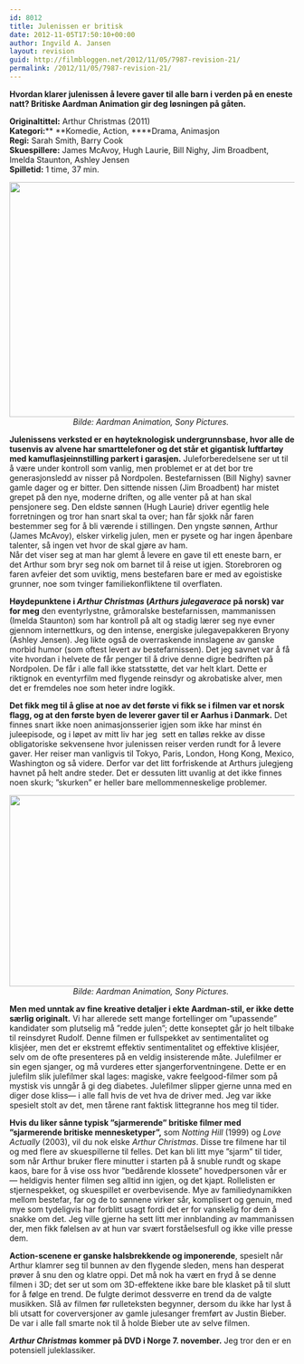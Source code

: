 ```yaml
---
id: 8012
title: Julenissen er britisk
date: 2012-11-05T17:50:10+00:00
author: Ingvild A. Jansen
layout: revision
guid: http://filmbloggen.net/2012/11/05/7987-revision-21/
permalink: /2012/11/05/7987-revision-21/
---
```

**Hvordan klarer julenissen å levere gaver til alle barn i verden på en eneste natt? Britiske Aardman Animation gir deg løsningen på gåten.**

**Originaltittel:** Arthur Christmas (2011)  
**Kategori:**** **Komedie, Action, ****Drama, Animasjon  
**Regi:** Sarah Smith, Barry Cook  
**Skuespillere:** James McAvoy, Hugh Laurie, Bill Nighy, Jim Broadbent, Imelda Staunton, Ashley Jensen  
**Spilletid:** 1 time, 37 min.

<p style="text-align: center">
  <a href="http://filmbloggen.net/?attachment_id=7990" rel="attachment wp-att-7990"><img class="aligncenter size-full wp-image-7990" src="http://filmbloggen.net/wp-content/uploads//2012/11/arthurchristmasnothingtosee.jpg" alt="" width="607" height="415" /></a><em>Bilde: Aardman Animation, Sony Pictures. </em>
</p>

**Julenissens verksted er en høyteknologisk undergrunnsbase, hvor alle de tusenvis av alvene har smarttelefoner og det står et gigantisk luftfartøy med kamuflasjeinnstilling parkert i garasjen.** Juleforberedelsene ser ut til å være under kontroll som vanlig, men problemet er at det bor tre generasjonsledd av nisser på Nordpolen. Bestefarnissen (Bill Nighy) savner gamle dager og er bitter. Den sittende nissen (Jim Broadbent) har mistet grepet på den nye, moderne driften, og alle venter på at han skal pensjonere seg. Den eldste sønnen (Hugh Laurie) driver egentlig hele forretningen og tror han snart skal ta over; han får sjokk når faren bestemmer seg for å bli værende i stillingen. Den yngste sønnen, Arthur (James McAvoy), elsker virkelig julen, men er pysete og har ingen åpenbare talenter, så ingen vet hvor de skal gjøre av ham.  
Når det viser seg at man har glemt å levere en gave til ett eneste barn, er det Arthur som bryr seg nok om barnet til å reise ut igjen. Storebroren og faren avfeier det som uviktig, mens bestefaren bare er med av egoistiske grunner, noe som tvinger familiekonfliktene til overflaten.

**Høydepunktene i _Arthur Christmas_ (_Arthurs julegaverace_ på norsk) var for meg** den eventyrlystne, gråmoralske bestefarnissen, mammanissen (Imelda Staunton) som har kontroll på alt og stadig lærer seg nye evner gjennom internettkurs, og den intense, energiske julegavepakkeren Bryony (Ashley Jensen). Jeg likte også de overraskende innslagene av ganske morbid humor (som oftest levert av bestefarnissen). Det jeg savnet var å få vite hvordan i helvete de får penger til å drive denne digre bedriften på Nordpolen. De får i alle fall ikke statsstøtte, det var helt klart. Dette er riktignok en eventyrfilm med flygende reinsdyr og akrobatiske alver, men det er fremdeles noe som heter indre logikk.

**Det fikk meg til å glise at noe av det første vi fikk se i filmen var et norsk flagg, og at den første byen de leverer gaver til er Aarhus i Danmark.** Det finnes snart ikke noen animasjonsserier igjen som ikke har minst én juleepisode, og i løpet av mitt liv har jeg  sett en talløs rekke av disse obligatoriske sekvensene hvor julenissen reiser verden rundt for å levere gaver. Her reiser man vanligvis til Tokyo, Paris, London, Hong Kong, Mexico, Washington og så videre. Derfor var det litt forfriskende at Arthurs julegjeng havnet på helt andre steder. Det er dessuten litt uvanlig at det ikke finnes noen skurk; ”skurken” er heller bare mellommenneskelige problemer.

<p style="text-align: center">
  <a href="http://filmbloggen.net/?attachment_id=8001" rel="attachment wp-att-8001"><img class="aligncenter size-full wp-image-8001" src="http://filmbloggen.net/wp-content/uploads//2012/11/arthurcsled.jpg" alt="" width="630" height="338" /></a><em>Bilde: Aardman Animation, Sony Pictures. </em>
</p>

**Men med unntak av fine kreative detaljer i ekte Aardman-stil, er ikke dette særlig originalt.** Vi har allerede sett mange fortellinger om ”upassende” kandidater som plutselig må ”redde julen”; dette konseptet går jo helt tilbake til reinsdyret Rudolf. Denne filmen er fullspekket av sentimentalitet og klisjéer, men det er ekstremt effektiv sentimentalitet og effektive klisjéer, selv om de ofte presenteres på en veldig insisterende måte. Julefilmer er sin egen sjanger, og må vurderes etter sjangerforventningene. Dette er en julefilm slik julefilmer skal lages: magiske, vakre feelgood-filmer som på mystisk vis unngår å gi deg diabetes. Julefilmer slipper gjerne unna med en diger dose kliss— i alle fall hvis de vet hva de driver med. Jeg var ikke spesielt stolt av det, men tårene rant faktisk littegranne hos meg til tider.

**Hvis du liker sånne typisk ”sjarmerende” britiske filmer med ”sjarmerende britiske mennesketyper”,** som _Notting Hill_ (1999) og _Love Actually_ (2003), vil du nok elske _Arthur Christmas_. Disse tre filmene har til og med flere av skuespillerne til felles. Det kan bli litt mye ”sjarm” til tider, som når Arthur bruker flere minutter i starten på å snuble rundt og skape kaos, bare for å vise oss hvor ”bedårende klossete” hovedpersonen vår er— heldigvis henter filmen seg alltid inn igjen, og det kjapt. Rollelisten er stjernespekket, og skuespillet er overbevisende. Mye av familiedynamikken mellom bestefar, far og de to sønnene virker sår, komplisert og genuin, med mye som tydeligvis har forblitt usagt fordi det er for vanskelig for dem å snakke om det. Jeg ville gjerne ha sett litt mer innblanding av mammanissen der, men fikk følelsen av at hun var svært forståelsesfull og ikke ville presse dem.

**Action-scenene er ganske halsbrekkende og imponerende**, spesielt når Arthur klamrer seg til bunnen av den flygende sleden, mens han desperat prøver å snu den og klatre oppi. Det må nok ha vært en fryd å se denne filmen i 3D; det ser ut som om 3D-effektene ikke bare ble klasket på til slutt for å følge en trend. De fulgte derimot dessverre en trend da de valgte musikken. Slå av filmen før rulleteksten begynner, dersom du ikke har lyst å bli utsatt for coverversjoner av gamle julesanger fremført av Justin Bieber. De var i alle fall smarte nok til å holde Bieber ute av selve filmen.

**_Arthur Christmas_** **kommer på DVD i Norge 7. november.** Jeg tror den er en potensiell juleklassiker.

<div class="video-shortcode">
</div>